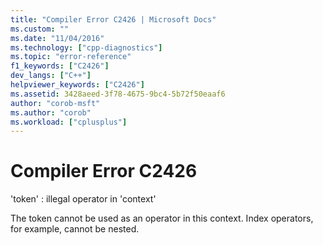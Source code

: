 ```yaml
---
title: "Compiler Error C2426 | Microsoft Docs"
ms.custom: ""
ms.date: "11/04/2016"
ms.technology: ["cpp-diagnostics"]
ms.topic: "error-reference"
f1_keywords: ["C2426"]
dev_langs: ["C++"]
helpviewer_keywords: ["C2426"]
ms.assetid: 3428aeed-3f78-4675-9bc4-5b72f50eaaf6
author: "corob-msft"
ms.author: "corob"
ms.workload: ["cplusplus"]
---
```

# Compiler Error C2426
'token' : illegal operator in 'context'  
  
 The token cannot be used as an operator in this context. Index operators, for example, cannot be nested.